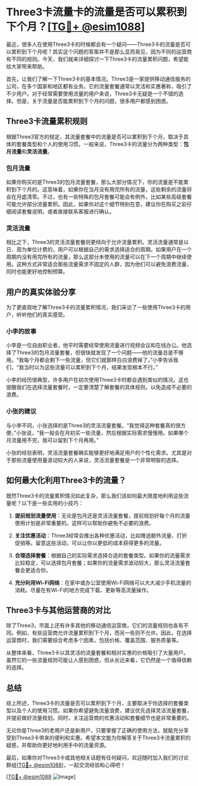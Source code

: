 # Three3卡流量卡的流量是否可以累积到下个月？[[TG💪+ @esim1088](https://t.me/s/esim1088)]

最近，很多人在使用Three3卡的时候都会有一个疑问——Three3卡的流量是否可以累积到下个月呢？其实这个问题的答案并不是那么显而易见，因为不同的运营商有不同的规则。今天，我们就来详细探讨一下Three3卡的流量累积问题，希望能给大家带来帮助。

首先，让我们了解一下Three3卡的基本情况。Three3是一家提供移动通信服务的公司，在多个国家和地区都有业务。它的流量套餐通常以灵活和实惠著称，吸引了不少用户。对于经常需要使用流量的用户来说，Three3卡无疑是一个不错的选择。但是，关于流量是否能累积到下个月的问题，很多用户都感到困惑。

## Three3卡流量累积规则

根据Three3官方的规定，其流量套餐中的流量是否可以累积到下个月，取决于具体的套餐类型和个人的使用习惯。一般来说，Three3卡的流量分为两种类型：**包月流量**和**灵活流量**。

### 包月流量

如果你购买的是Three3的包月流量套餐，那么大部分情况下，你的流量是不能累积到下个月的。这意味着，如果你在当月没有用完所有的流量，这些剩余的流量将会在月底清零。不过，也有一些特殊的包月套餐可能会有例外，比如某些高级套餐可能允许部分流量累积。因此，如果你对这个细节特别在意，建议你在购买之前仔细阅读套餐说明，或者直接联系客服进行确认。

### 灵活流量

相比之下，Three3的灵活流量套餐则更倾向于允许流量累积。灵活流量通常是以日、周为单位计费的，用户可以根据自己的需求选择适合的周期。如果用户在一个周期内没有用完所有的流量，那么这部分未使用的流量可以在下一个周期中继续使用。这种方式非常适合那些流量需求不固定的人群，因为他们可以避免浪费流量，同时也能更好地控制预算。

## 用户的真实体验分享

为了更直观地了解Three3卡的流量累积情况，我们采访了一些使用Three3卡的用户，听听他们的真实感受。

### 小李的故事

小李是一位自由职业者，他平时需要经常使用流量进行视频会议和在线办公。他选择了Three3的包月流量套餐，但很快就发现了一个问题——他的流量总是不够用。“我每个月都会剩下一些流量，但它们就那样白白浪费掉了。”小李告诉我们，“我当时以为这些流量可以累积到下个月，结果发现根本不行。”

小李的经历很典型，许多用户在初次使用Three3卡时都会遇到类似的情况。这也提醒我们在选择流量套餐时，一定要清楚了解套餐的具体规则，以免造成不必要的浪费。

### 小张的建议

与小李不同，小张选择的是Three3的灵活流量套餐。“我觉得这种套餐真的很方便，”小张说，“我一般会在月初买一些流量，然后根据实际需求慢慢用。如果哪个月流量用不完，我可以留到下个月再用。”

小张的经验表明，灵活流量套餐确实能够更好地满足用户的个性化需求。尤其是对于那些流量使用量波动较大的人来说，灵活流量套餐是一个非常明智的选择。

## 如何最大化利用Three3卡的流量？

既然Three3卡的流量累积情况如此复杂，那么我们该如何最大限度地利用这些流量呢？以下是一些实用的小技巧：

1. **提前规划流量使用**：无论是包月还是灵活流量套餐，提前规划好每个月的流量使用计划是非常重要的。这样可以帮助你避免不必要的浪费。

2. **关注优惠活动**：Three3经常会推出各种优惠活动，比如赠送额外流量、打折促销等。留意这些活动，可以让你以更低的成本获得更多的流量。

3. **合理选择套餐**：根据自己的实际需求选择合适的套餐类型。如果你的流量需求比较稳定，可以选择包月套餐；如果你的流量需求波动较大，那么灵活流量套餐会更适合你。

4. **充分利用Wi-Fi网络**：在家中或办公室使用Wi-Fi网络可以大大减少手机流量的消耗。尽量在有Wi-Fi的地方完成下载、更新等高流量操作。

## Three3卡与其他运营商的对比

除了Three3，市面上还有许多其他的移动通信运营商，它们的流量规则也各有不同。例如，有些运营商允许流量累积到下个月，而另一些则不允许。因此，在选择运营商时，我们需要综合考虑多个因素，包括价格、覆盖范围、服务质量等。

从整体来看，Three3卡以其灵活的流量套餐和相对实惠的价格吸引了大量用户。虽然它的一些流量规则可能让人感到困惑，但从长远来看，它仍然是一个值得信赖的选择。

## 总结

综上所述，Three3卡的流量是否可以累积到下个月，主要取决于你选择的套餐类型以及个人的使用习惯。如果你希望避免流量浪费，建议优先选择灵活流量套餐，并提前做好流量规划。同时，关注运营商的优惠活动和套餐细节也是非常重要的。

无论你是Three3的老用户还是新用户，只要掌握了正确的使用方法，就能充分享受到Three3卡带来的便利和实惠。希望本文能为你解答关于Three3卡流量累积的疑惑，并帮助你更好地利用手中的流量资源。

最后，如果你对Three3卡或其他相关话题有任何疑问，欢迎随时加入我们的讨论群组[[TG💪+ @esim1088](https://t.me/s/esim1088)]，一起交流经验和心得吧！

[[TG💪+ @esim1088](https://t.me/s/esim1088) ![Image](https://i.postimg.cc/4NQfJmqS/Snipaste-2025-05-13-00-14-12.png)]